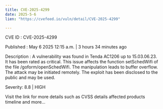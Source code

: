 ```yaml
---
title: CVE-2025-4299
date: 2025-5-6
lien: "https://cvefeed.io/vuln/detail/CVE-2025-4299"

---
```


CVE ID : CVE-2025-4299

Published :  May 6
2025
12:15 a.m. | 3 hours
34 minutes ago

Description : A vulnerability was found in Tenda AC1206 up to 15.03.06.23. It has been rated as critical. This issue affects the function setSchedWifi of the file /goform/openSchedWifi. The manipulation leads to buffer overflow. The attack may be initiated remotely. The exploit has been disclosed to the public and may be used.

Severity: 8.8 | HIGH

Visit the link for more details
such as CVSS details
affected products
timeline
and more...
